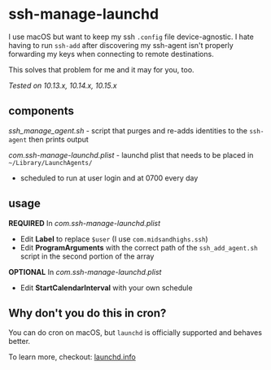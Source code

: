 ssh-manage-launchd
===============

I use macOS but want to keep my ssh `.config` file device-agnostic. I hate having to run `ssh-add` after discovering my ssh-agent isn't properly forwarding my keys when connecting to remote destinations. 

This solves that problem for me and it may for you, too.

_Tested on 10.13.x, 10.14.x, 10.15.x_

components
----------

*ssh_manage_agent.sh* - script that purges and re-adds identities to the `ssh-agent` then prints output

*com.ssh-manage-launchd.plist* - launchd plist that needs to be placed in `~/Library/LaunchAgents/`
* scheduled to run at user login and at 0700 every day

usage
-----

**REQUIRED**
In *com.ssh-manage-launchd.plist*  
* Edit **Label** to replace `$user` (I use `com.midsandhighs.ssh`)
* Edit **ProgramArguments** with the correct path of the `ssh_add_agent.sh` script in the second portion of the array

**OPTIONAL**
In *com.ssh-manage-launchd.plist*
* Edit **StartCalendarInterval** with your own schedule

Why don't you do this in cron?
----------------
You can do cron on macOS, but `launchd` is officially supported and behaves better. 

To learn more, checkout: [launchd.info](https://launchd.info)